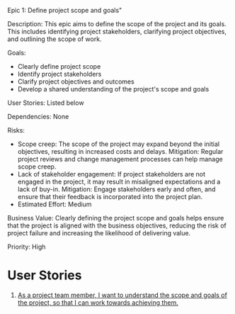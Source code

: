 Epic 1: Define project scope and goals"

Description: This epic aims to define the scope of the project and its goals. This includes identifying project stakeholders, clarifying project objectives, and outlining the scope of work.

Goals:

* Clearly define project scope
* Identify project stakeholders
* Clarify project objectives and outcomes
* Develop a shared understanding of the project's scope and goals

User Stories: Listed below

Dependencies: None

Risks: 

* Scope creep: The scope of the project may expand beyond the initial objectives, resulting in increased costs and delays. Mitigation: Regular project reviews and change management processes can help manage scope creep.
* Lack of stakeholder engagement: If project stakeholders are not engaged in the project, it may result in misaligned expectations and a lack of buy-in. Mitigation: Engage stakeholders early and often, and ensure that their feedback is incorporated into the project plan.
* Estimated Effort: Medium

Business Value: Clearly defining the project scope and goals helps ensure that the project is aligned with the business objectives, reducing the risk of project failure and increasing the likelihood of delivering value.

Priority: High

# User Stories
1. [As a project team member, I want to understand the scope and goals of the project, so that I can work towards achieving them.](user_stories/user_story_1.1.1.md)
